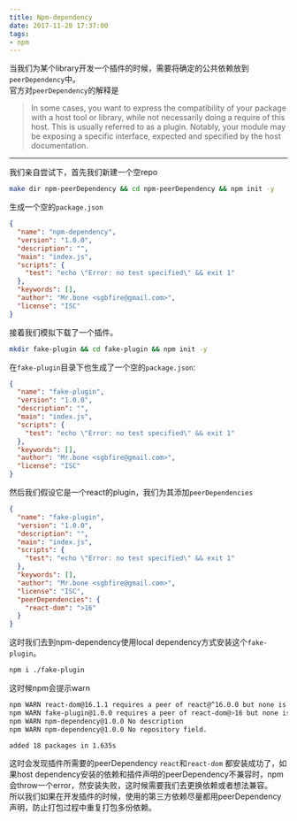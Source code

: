 ```yaml
---
title: Npm-dependency
date: 2017-11-20 17:37:00
tags:
- npm
---
```


当我们为某个library开发一个插件的时候，需要将确定的公共依赖放到`peerDependency`中。  
官方对`peerDependency`的解释是

>In some cases, you want to express the compatibility of your package with a host tool or library, while not necessarily doing a require of this host. This is usually referred to as a plugin. Notably, your module may be exposing a specific interface, expected and specified by the host documentation.

---
我们亲自尝试下，首先我们新建一个空repo

```bash
make dir npm-peerDependency && cd npm-peerDependency && npm init -y
```

生成一个空的`package.json`
```json
{
  "name": "npm-dependency",
  "version": "1.0.0",
  "description": "",
  "main": "index.js",
  "scripts": {
    "test": "echo \"Error: no test specified\" && exit 1"
  },
  "keywords": [],
  "author": "Mr.bone <sgbfire@gmail.com>",
  "license": "ISC"
}
```
接着我们模拟下载了一个插件。
```bash
mkdir fake-plugin && cd fake-plugin && npm init -y
```
在`fake-plugin`目录下也生成了一个空的`package.json`:

```json
{
  "name": "fake-plugin",
  "version": "1.0.0",
  "description": "",
  "main": "index.js",
  "scripts": {
    "test": "echo \"Error: no test specified\" && exit 1"
  },
  "keywords": [],
  "author": "Mr.bone <sgbfire@gmail.com>",
  "license": "ISC"
}
```
然后我们假设它是一个react的plugin，我们为其添加`peerDependencies`

```json
{
  "name": "fake-plugin",
  "version": "1.0.0",
  "description": "",
  "main": "index.js",
  "scripts": {
    "test": "echo \"Error: no test specified\" && exit 1"
  },
  "keywords": [],
  "author": "Mr.bone <sgbfire@gmail.com>",
  "license": "ISC",
  "peerDependencies": {
    "react-dom": ">16"
  }
}
```
这时我们去到npm-dependency使用local dependency方式安装这个`fake-plugin`。

```bash
npm i ./fake-plugin
```
这时候npm会提示warn

```bash
npm WARN react-dom@16.1.1 requires a peer of react@^16.0.0 but none is installed. You must install peer dependencies yourself.
npm WARN fake-plugin@1.0.0 requires a peer of react-dom@>16 but none is installed. You must install peer dependencies yourself.
npm WARN npm-dependency@1.0.0 No description
npm WARN npm-dependency@1.0.0 No repository field.

added 18 packages in 1.635s
```
这时会发现插件所需要的peerDependency `react`和`react-dom` 都安装成功了，如果host dependency安装的依赖和插件声明的peerDependency不兼容时，npm会throw一个error，然安装失败，这时候需要我们去更换依赖或者想法兼容。  
所以我们如果在开发插件的时候，使用的第三方依赖尽量都用peerDependency声明，防止打包过程中重复打包多份依赖。
